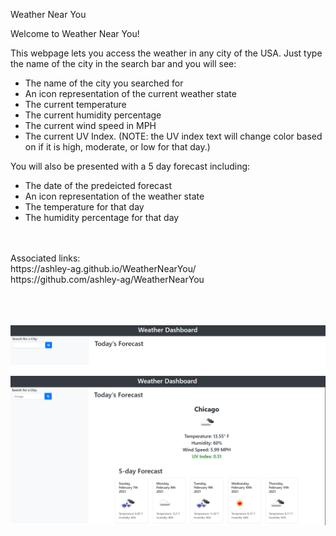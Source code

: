Weather Near You 

Welcome to Weather Near You! 

This webpage lets you access the weather in any city of the USA. Just type the name of the city in the search bar and you will see:

<ul>
<li>The name of the city you searched for</li>
<li>An icon representation of the current weather state</li>
<li>The current temperature</li>
<li>The current humidity percentage</li>
<li>The current wind speed in MPH</li>
<li>The current UV Index. (NOTE: the UV index text will change color based on if it is high, moderate, or low for that day.)</li>
</ul>

You will also be presented with a 5 day forecast including:
<ul>
<li>The date of the predeicted forecast</li>
<li>An icon representation of the weather state</li>
<li>The temperature for that day</li>
<li>The humidity percentage for that day</li>
</ul>

<br>
<br>
Associated links:
<br>
 https://ashley-ag.github.io/WeatherNearYou/ 
<br>
 https://github.com/ashley-ag/WeatherNearYou
<br>
<br>
<br>
<br>


![Screenshot of webpage before searching](./screenshots/Capture.PNG)
![Screenshot of webpage after searching](./screenshots/Capture2.PNG)